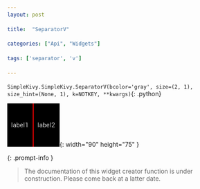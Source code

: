 ```yaml
---
layout: post

title:  "SeparatorV"

categories: ["Api", "Widgets"]

tags: ['separator', 'v']

---
```

`SimpleKivy.SimpleKivy.SeparatorV(bcolor='gray', size=(2, 1), size_hint=(None, 1), k=NOTKEY, **kwargs)`{: .python}


![SeparatorV.png](assets/img/docs/SeparatorV.png){: width="90" height="75" }


{: .prompt-info }

> The documentation of this widget creator function is under construction. Please come back at a latter date.
